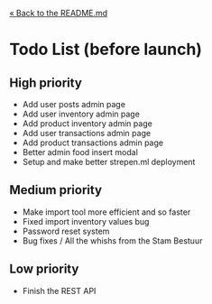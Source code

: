 [&laquo; Back to the README.md](../README.md)

# Todo List (before launch)

## High priority
- Add user posts admin page
- Add user inventory admin page
- Add product inventory admin page
- Add user transactions admin page
- Add product transactions admin page
- Better admin food insert modal
- Setup and make better strepen.ml deployment

## Medium priority
- Make import tool more efficient and so faster
- Fixed import inventory values bug
- Password reset system
- Bug fixes / All the whishs from the Stam Bestuur

## Low priority
- Finish the REST API
